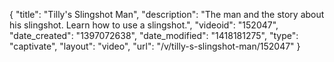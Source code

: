 {
    "title": "Tilly's Slingshot Man",
    "description": "The man and the story about his slingshot. Learn how to use a slingshot.",
    "videoid": "152047",
    "date_created": "1397072638",
    "date_modified": "1418181275",
    "type": "captivate",
    "layout": "video",
    "url": "\/v\/tilly-s-slingshot-man\/152047"
}